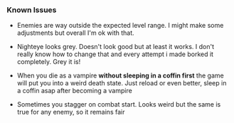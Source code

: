 ### Known Issues

- Enemies are way outside the expected level range. I might make some adjustments but overall I'm ok with that.

- Nighteye looks grey. Doesn't look good but at least it works. I don't really know how to change that and every attempt i made borked it completely. Grey it is!

- When you die as a vampire **without sleeping in a coffin first** the game will put you into a weird death state. Just reload or even better, sleep in a coffin asap after becoming a vampire

- Sometimes you stagger on combat start. Looks weird but the same is true for any enemy, so it remains fair
